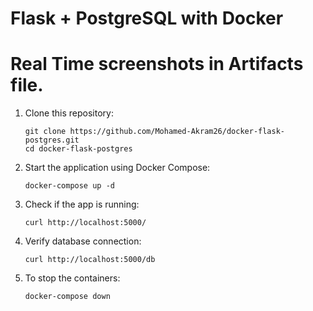 # Flask + PostgreSQL with Docker
# Real Time screenshots in Artifacts file.
1. Clone this repository:  
   ```
   git clone https://github.com/Mohamed-Akram26/docker-flask-postgres.git
   cd docker-flask-postgres
   ```
2. Start the application using Docker Compose:  
   ```
   docker-compose up -d
   ```
3. Check if the app is running:  
   ```
   curl http://localhost:5000/
   ```
4. Verify database connection:  
   ```
   curl http://localhost:5000/db
   ```
5. To stop the containers:  
   ```
   docker-compose down
   ```
 
